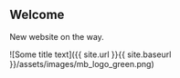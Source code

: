 ## Welcome 

New website on the way.

![Some title text]({{ site.url }}{{ site.baseurl }}/assets/images/mb_logo_green.png)
